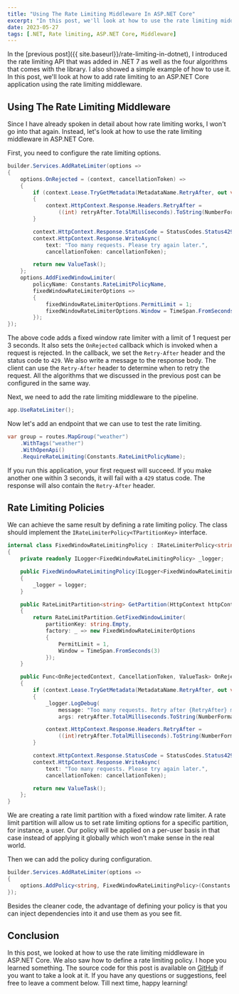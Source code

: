 ```yaml
---
title: "Using The Rate Limiting Middleware In ASP.NET Core"
excerpt: "In this post, we'll look at how to use the rate limiting middleware in ASP.NET Core."
date: 2023-05-27
tags: [.NET, Rate limiting, ASP.NET Core, Middleware]
---
```


In the [previous post]({{ site.baseurl}}/rate-limiting-in-dotnet), I introduced the rate limiting API that was added in .NET 7 as well as the four algorithms that comes with the library. I also showed a simple example of how to use it. In this post, we'll look at how to add rate limiting to an ASP.NET Core application using the rate limiting middleware.

## Using The Rate Limiting Middleware

Since I have already spoken in detail about how rate limiting works, I won't go into that again. Instead, let's look at how to use the rate limiting middleware in ASP.NET Core.

First, you need to configure the rate limiting options.

```csharp
builder.Services.AddRateLimiter(options =>
{
    options.OnRejected = (context, cancellationToken) =>
    {
        if (context.Lease.TryGetMetadata(MetadataName.RetryAfter, out var retryAfter))
        {
            context.HttpContext.Response.Headers.RetryAfter =
                ((int) retryAfter.TotalMilliseconds).ToString(NumberFormatInfo.InvariantInfo);
        }

        context.HttpContext.Response.StatusCode = StatusCodes.Status429TooManyRequests;
        context.HttpContext.Response.WriteAsync(
            text: "Too many requests. Please try again later.",
            cancellationToken: cancellationToken);

        return new ValueTask();
    };
    options.AddFixedWindowLimiter(
        policyName: Constants.RateLimitPolicyName,
        fixedWindowRateLimiterOptions =>
        {
            fixedWindowRateLimiterOptions.PermitLimit = 1;
            fixedWindowRateLimiterOptions.Window = TimeSpan.FromSeconds(3);
        });
});
```

The above code adds a fixed window rate limiter with a limit of 1 request per 3 seconds. It also sets the `OnRejected` callback which is invoked when a request is rejected. In the callback, we set the `Retry-After` header and the status code to `429`. We also write a message to the response body. The client can use the `Retry-After` header to determine when to retry the request. All the algorithms that we discussed in the previous post can be configured in the same way.

Next, we need to add the rate limiting middleware to the pipeline.

```csharp
app.UseRateLimiter();
```

Now let's add an endpoint that we can use to test the rate limiting.

```csharp
var group = routes.MapGroup("weather")
    .WithTags("weather")
    .WithOpenApi()
    .RequireRateLimiting(Constants.RateLimitPolicyName);
```

If you run this application, your first request will succeed. If you make another one within 3 seconds, it will fail with a `429` status code. The response will also contain the `Retry-After` header.

## Rate Limiting Policies

We can achieve the same result by defining a rate limiting policy. The class should implement the `IRateLimiterPolicy<TPartitionKey>` interface.

```csharp
internal class FixedWindowRateLimitingPolicy : IRateLimiterPolicy<string>
{
    private readonly ILogger<FixedWindowRateLimitingPolicy> _logger;

    public FixedWindowRateLimitingPolicy(ILogger<FixedWindowRateLimitingPolicy> logger)
    {
        _logger = logger;
    }

    public RateLimitPartition<string> GetPartition(HttpContext httpContext)
    {
        return RateLimitPartition.GetFixedWindowLimiter(
            partitionKey: string.Empty,
            factory: _ => new FixedWindowRateLimiterOptions
            {
                PermitLimit = 1,
                Window = TimeSpan.FromSeconds(3)
            });
    }

    public Func<OnRejectedContext, CancellationToken, ValueTask> OnRejected => (context, cancellationToken) =>
    {
        if (context.Lease.TryGetMetadata(MetadataName.RetryAfter, out var retryAfter))
        {
            _logger.LogDebug(
                message: "Too many requests. Retry after {RetryAfter} ms",
                args: retryAfter.TotalMilliseconds.ToString(NumberFormatInfo.InvariantInfo));

            context.HttpContext.Response.Headers.RetryAfter =
                ((int)retryAfter.TotalMilliseconds).ToString(NumberFormatInfo.InvariantInfo);
        }

        context.HttpContext.Response.StatusCode = StatusCodes.Status429TooManyRequests;
        context.HttpContext.Response.WriteAsync(
            text: "Too many requests. Please try again later.",
            cancellationToken: cancellationToken);

        return new ValueTask();
    };
}
```

We are creating a rate limit partition with a fixed window rate limiter. A rate limit partition will allow us to set rate limiting options for a specific partition, for instance, a user. Our policy will be applied on a per-user basis in that case instead of applying it globally which won't make sense in the real world.

Then we can add the policy during configuration.

```csharp
builder.Services.AddRateLimiter(options =>
{
    options.AddPolicy<string, FixedWindowRateLimitingPolicy>(Constants.RateLimitPolicyName);
});
```

Besides the cleaner code, the advantage of defining your policy is that you can inject dependencies into it and use them as you see fit.

## Conclusion

In this post, we looked at how to use the rate limiting middleware in ASP.NET Core. We also saw how to define a rate limiting policy. I hope you learned something. The source code for this post is available on [GitHub](https://github.com/vince-nyanga/RateLimitingSample) if you want to take a look at it. If you have any questions or suggestions, feel free to leave a comment below. Till next time, happy learning!
